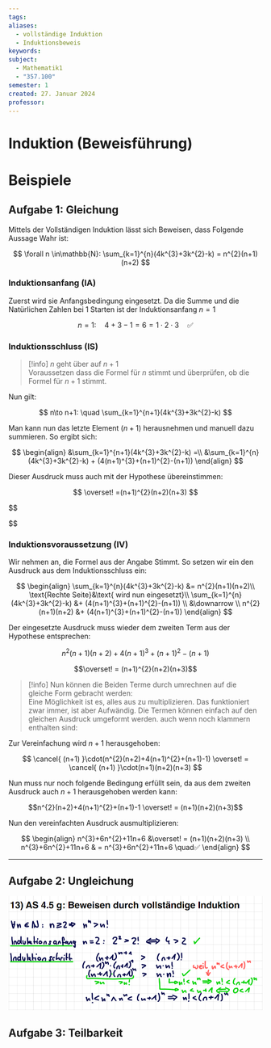 ```yaml
---
tags: 
aliases:
  - vollständige Induktion
  - Induktionsbeweis
keywords: 
subject:
  - Mathematik1
  - "357.100"
semester: 1
created: 27. Januar 2024
professor:
---
```

 

# Induktion (Beweisführung)

# Beispiele

## Aufgabe 1: Gleichung

Mittels der Vollständigen Induktion lässt sich Beweisen, dass Folgende Aussage Wahr ist: 

$$
\forall n \in\mathbb{N}: \sum_{k=1}^{n}(4k^{3}+3k^{2}-k) = n^{2}(n+1)(n+2) 
$$

### Induktionsanfang (IA)

Zuerst wird sie Anfangsbedingung eingesetzt. Da die Summe und die Natürlichen Zahlen bei $1$ Starten ist der Induktionsanfang $n=1$

$$
n=1: \quad 4+3-1 = 6 = 1\cdot 2\cdot 3 \quad ✅
$$

### Induktionsschluss (IS)

> [!info] $n$ geht über auf $n+1$  
> Voraussetzen dass die Formel für $n$ stimmt und überprüfen, ob die Formel für $n+1$ stimmt.

Nun gilt:

$$
n\to n+1: \quad \sum_{k=1}^{n+1}(4k^{3}+3k^{2}-k)
$$

 Man kann nun das letzte Element ($n+1$) herausnehmen und manuell dazu summieren. So ergibt sich:

 $$
\begin{align}
&\sum_{k=1}^{n+1}(4k^{3}+3k^{2}-k) =\\
&\sum_{k=1}^{n}(4k^{3}+3k^{2}-k) + (4(n+1)^{3}+(n+1)^{2}-(n+1))
\end{align}
$$

Dieser Ausdruck muss auch mit der Hypothese übereinstimmen:

$$
\overset! =(n+1)^{2}(n+2)(n+3)
$$

$$

$$

### Induktionsvoraussetzung (IV)

Wir nehmen an, die Formel aus der Angabe Stimmt. So setzen wir ein den Ausdruck aus dem Induktionsschluss ein: 

$$
\begin{align}
\sum_{k=1}^{n}(4k^{3}+3k^{2}-k) &= n^{2}(n+1)(n+2)\\
\text{Rechte Seite}&\text{ wird nun eingesetzt}\\
\sum_{k=1}^{n}(4k^{3}+3k^{2}-k) &+ (4(n+1)^{3}+(n+1)^{2}-(n+1))  \\
&\downarrow \\
n^{2}(n+1)(n+2) &+ (4(n+1)^{3}+(n+1)^{2}-(n+1))
\end{align}
$$

Der eingesetzte Ausdruck muss wieder dem zweiten Term aus der Hypothese entsprechen:

$$n^{2}(n+1)(n+2) + 4(n+1)^{3}+(n+1)^{2}-(n+1) $$

$$\overset! = (n+1)^{2}(n+2)(n+3)$$

> [!info] Nun können die Beiden Terme durch umrechnen auf die gleiche Form gebracht werden:  
> Eine Möglichkeit ist es, alles aus zu multiplizieren. Das funktioniert zwar immer, ist aber Aufwändig. Die Termen können einfach auf den gleichen Ausdruck umgeformt werden. auch wenn noch klammern enthalten sind:

Zur Vereinfachung wird $n+1$ herausgehoben:

$$
\cancel{ (n+1) }\cdot(n^{2}(n+2)+4(n+1)^{2}+(n+1)-1) \overset! = \cancel{ (n+1) }\cdot(n+1)(n+2)(n+3)
$$

Nun muss nur noch folgende Bedingung erfüllt sein, da aus dem zweiten Ausdruck auch $n+1$ herausgehoben werden kann:

$$n^{2}(n+2)+4(n+1)^{2}+(n+1)-1  \overset! = (n+1)(n+2)(n+3)$$

Nun den vereinfachten Ausdruck ausmultiplizieren:

$$
\begin{align}
n^{3}+6n^{2}+11n+6  &\overset! = (n+1)(n+2)(n+3) \\
n^{3}+6n^{2}+11n+6  & = n^{3}+6n^{2}+11n+6 \quad✅
\end{align}
$$

---

## Aufgabe 2: Ungleichung

![](assets/Pasted%20image%2020240127134214.png)

## Aufgabe 3: Teilbarkeit